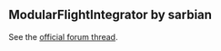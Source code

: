 ﻿## ModularFlightIntegrator by sarbian

See the [official forum thread](http://forum.kerbalspaceprogram.com/threads/118088).
